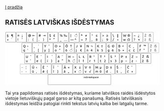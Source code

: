 [Į pradžią](../README.md)

RATISĖS LATVIŠKAS IŠDĖSTYMAS
--------------------------------

![Ratisės latviškas išdėstymas](images/lek_ratise_latvian.png)

Tai yra papildomas ratisės išdėstymas, kuriame latviškos raidės išdėstytos vietoje lietuviškųjų pagal garso ar kitą panašumą.
Ratisės latviškasis išdėstymas leidžia patogiai rinkti tekstus latvių kalba bei latgalių tarme.
